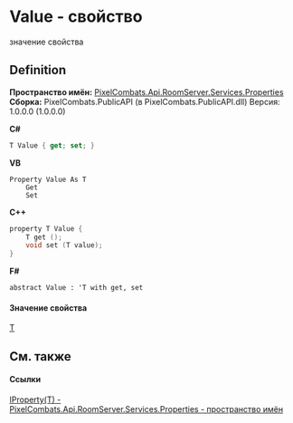 # Value - свойство


значение свойства



## Definition
**Пространство имён:** <a href="7a6d0ac1-2a42-0f0a-dc90-e72ae4f99370">PixelCombats.Api.RoomServer.Services.Properties</a>  
**Сборка:** PixelCombats.PublicAPI (в PixelCombats.PublicAPI.dll) Версия: 1.0.0.0 (1.0.0.0)

**C#**
``` C#
T Value { get; set; }
```
**VB**
``` VB
Property Value As T
	Get
	Set
```
**C++**
``` C++
property T Value {
	T get ();
	void set (T value);
}
```
**F#**
``` F#
abstract Value : 'T with get, set
```



#### Значение свойства
<a href="6ef45c8d-2414-0f16-2d76-3b9017318e75">T</a>

## См. также


#### Ссылки
<a href="6ef45c8d-2414-0f16-2d76-3b9017318e75">IProperty(T) - </a>  
<a href="7a6d0ac1-2a42-0f0a-dc90-e72ae4f99370">PixelCombats.Api.RoomServer.Services.Properties - пространство имён</a>  
